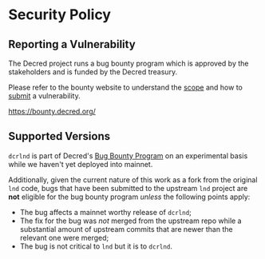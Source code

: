 # Security Policy

## Reporting a Vulnerability

The Decred project runs a bug bounty program which is approved by the stakeholders and is funded by the Decred treasury.

Please refer to the bounty website to understand the [scope](https://bounty.decred.org/#Scope) and how to [submit](https://bounty.decred.org/#Submit%20Vulnerability) a vulnerability.

https://bounty.decred.org/

## Supported Versions

`dcrlnd` is part of Decred's [Bug Bounty Program](https://bounty.decred.org)
on an experimental basis while we haven't yet deployed into mainnet.

Additionally, given the current nature of this work as a fork from the original
`lnd` code, bugs that have been submitted to the upstream `lnd` project are **not**
eligible for the bug bounty program _unless_ the following points apply:

  - The bug affects a mainnet worthy release of `dcrlnd`;
  - The fix for the bug was _not_ merged from the upstream repo while a
  substantial amount of upstream commits that are newer than the relevant one
  were merged;
  - The bug is not critical to `lnd` but it is to `dcrlnd`.